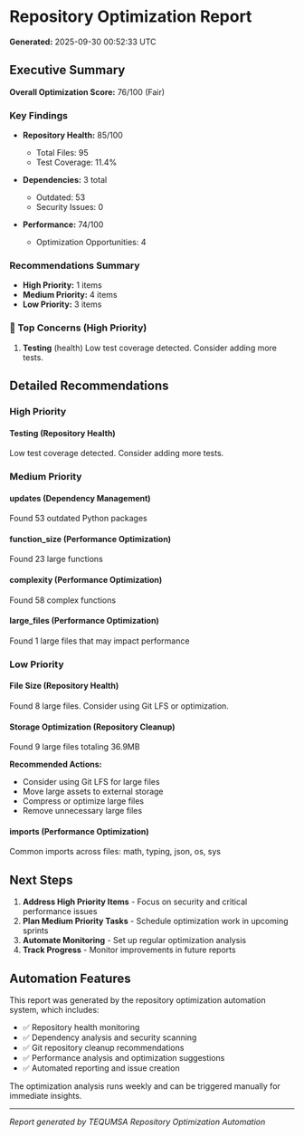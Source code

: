 # Repository Optimization Report

**Generated:** 2025-09-30 00:52:33 UTC

## Executive Summary

**Overall Optimization Score:** 76/100 (Fair)

### Key Findings

- **Repository Health:** 85/100
  - Total Files: 95
  - Test Coverage: 11.4%

- **Dependencies:** 3 total
  - Outdated: 53
  - Security Issues: 0

- **Performance:** 74/100
  - Optimization Opportunities: 4

### Recommendations Summary

- **High Priority:** 1 items
- **Medium Priority:** 4 items  
- **Low Priority:** 3 items

### 🚨 Top Concerns (High Priority)

1. **Testing** (health)
   Low test coverage detected. Consider adding more tests.


## Detailed Recommendations

### High Priority

#### Testing (Repository Health)
Low test coverage detected. Consider adding more tests.

### Medium Priority

#### updates (Dependency Management)
Found 53 outdated Python packages

#### function_size (Performance Optimization)
Found 23 large functions

#### complexity (Performance Optimization)
Found 58 complex functions

#### large_files (Performance Optimization)
Found 1 large files that may impact performance

### Low Priority

#### File Size (Repository Health)
Found 8 large files. Consider using Git LFS or optimization.

#### Storage Optimization (Repository Cleanup)
Found 9 large files totaling 36.9MB

**Recommended Actions:**
- Consider using Git LFS for large files
- Move large assets to external storage
- Compress or optimize large files
- Remove unnecessary large files

#### imports (Performance Optimization)
Common imports across files: math, typing, json, os, sys

## Next Steps

1. **Address High Priority Items** - Focus on security and critical performance issues
2. **Plan Medium Priority Tasks** - Schedule optimization work in upcoming sprints  
3. **Automate Monitoring** - Set up regular optimization analysis
4. **Track Progress** - Monitor improvements in future reports

## Automation Features

This report was generated by the repository optimization automation system, which includes:

- ✅ Repository health monitoring
- ✅ Dependency analysis and security scanning
- ✅ Git repository cleanup recommendations
- ✅ Performance analysis and optimization suggestions
- ✅ Automated reporting and issue creation

The optimization analysis runs weekly and can be triggered manually for immediate insights.

---

*Report generated by TEQUMSA Repository Optimization Automation*

